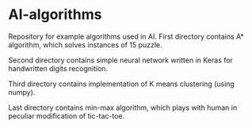 # AI-algorithms
Repository for example algorithms used in AI.
First directory contains A* algorithm, which solves instances of 15 puzzle.

Second directory contains simple neural network written in Keras for handwritten digits recognition.

Third directory contains implementation of K means clustering (using numpy).

Last directory contains min-max algorithm, which plays with human in peculiar modification of tic-tac-toe.

